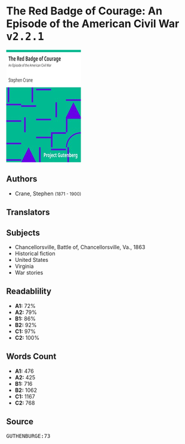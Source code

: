 # The Red Badge of Courage: An Episode of the American Civil War <kbd>v2.2.1</kbd>

![](./cover.medium.jpg "")

## Authors


 - Crane, Stephen <small>(1871 - 1900)</small>

## Translators



## Subjects


 - Chancellorsville, Battle of, Chancellorsville, Va., 1863
 - Historical fiction
 - United States
 - Virginia
 - War stories

## Readablility


 - **A1:** 72%
 - **A2:** 79%
 - **B1:** 86%
 - **B2:** 92%
 - **C1:** 97%
 - **C2:** 100%

## Words Count


 - **A1:** 476
 - **A2:** 425
 - **B1:** 716
 - **B2:** 1062
 - **C1:** 1167
 - **C2:** 768

## Source


<kbd>GUTHENBURGE:73</kbd>
